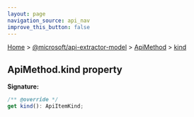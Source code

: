 ```yaml
---
layout: page
navigation_source: api_nav
improve_this_button: false
---
```



[Home](./index.md) &gt; [@microsoft/api-extractor-model](./api-extractor-model.md) &gt; [ApiMethod](./api-extractor-model.apimethod.md) &gt; [kind](./api-extractor-model.apimethod.kind.md)

## ApiMethod.kind property


<b>Signature:</b>

```typescript
/** @override */
get kind(): ApiItemKind;
```
